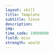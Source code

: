 ```yaml
---
layout: skill
title: Template
subtitle: Since 
description: 
img: 
time_code: 19000000
field: misc
strength: would
---
```


<!---
<a href="{{ '/projects/MUX-DEMUX/' | relative_url}}">
-->

<!---
<div class="row align-items-center">
    <div class="col-11 mx-auto">
        {% include figure.html path="assets/img/sagax/field-trial.jpg" title="" class="img-fluid rounded z-depth-1" %}
    </div>
</div>
<div class="caption">
    Asd.
</div>
-->